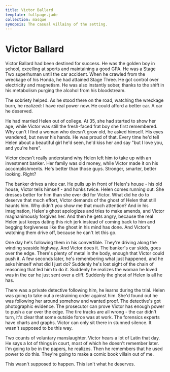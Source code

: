 ```yaml
---
title: Victor Ballard
template: fullpage.jade
collection: masque
synopsis: The casual villainy of the setting.
---
```


# Victor Ballard

Victor Ballard had been destined for success. He was the golden boy in school, excelling at sports and maintaining a good GPA. He was a Stage Two superhuman until the car accident. When he crawled from the wreckage of his Honda, he had attained Stage Three. He got control over electricity and magnetism. He was also instantly sober, thanks to the shift in his metabolism purging the alcohol from his bloodstream.

The sobriety helped. As he stood there on the road, watching the wreckage burn, he realized: I have real power now. He could afford a better car. A car he deserved.

He had married Helen out of college. At 35, she had started to show her age, while Victor was still the fresh-faced frat boy she first remembered. Why can't I find a woman who doesn't grow old, he asked himself. His eyes wandered, but never his hands. He was proud of that. Every time he'd tell Helen about a beautiful girl he'd seen, he'd kiss her and say "but I love you, and you're here".

Victor doesn't really understand why Helen left him to take up with an investment banker. Her family was old money, while Victor made it on his accomplishments. He's better than those guys. Stronger, smarter, better looking. Right?

The banker drives a nice car. He pulls up in front of Helen's house - his old house, Victor tells himself - and honks twice. Helen comes running out. She dresses better for him than she ever did for Victor. What did he do to deserve that much effort, Victor demands of the ghost of Helen that still haunts him. Why didn't you show me that much attention? And in his imagination, Helen's ghost apologizes and tries to make amends, and Victor magnanimously forgives her. And then he gets angry, because the real Helen just keeps dating this rich jerk instead of coming back to him and begging forgiveness like the ghost in his mind has done. And Victor's watching them drive off, because he can't let this go.

One day he's following them in his convertible. They're driving along the winding seaside highway. And Victor does it. The banker's car skids, goes over the edge. There's plenty of metal in the body, enough that Victor could push it. A few seconds later, he's remembering what just happened, and he asks himself what did I just do? Suddenly he's lost sight of the chain of reasoning that led him to do it. Suddenly he realizes the woman he loved was in the car he just sent over a cliff. Suddenly the ghost of Helen is all he has.

There was a private detective following him, he learns during the trial. Helen was going to take out a restraining order against him. She'd found out he was following her around somehow and wanted proof. The detective's got photographic evidence. The prosecutor can prove Victor has enough power to push a car over the edge. The tire tracks are all wrong - the car didn't turn, it's clear that some outside force was at work. The forensics experts have charts and graphs. Victor can only sit there in stunned silence. It wasn't supposed to be this way.

Two counts of voluntary manslaughter. Victor hears a lot of Latin that day. He says a lot of things in court, most of which he doesn't remember later. I'm going to be in the papers, he realizes. Then he remembers that he used power to do this. They're going to make a comic book villain out of me.

This wasn't supposed to happen. This isn't what he deserves.
